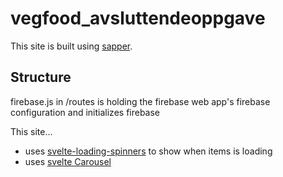 # vegfood_avsluttendeoppgave
 
This site is built using <a href="https://sapper.svelte.dev/">sapper</a>. 


## Structure

firebase.js in /routes is holding the firebase web app's firebase configuration and initializes firebase

This site...
- uses <a href="https://github.com/Schum123/svelte-loading-spinners#svelte-loading-spinners">svelte-loading-spinners</a> to show when items is loading
- uses <a href="https://github.com/beyonk-adventures/svelte-carousel#svelte-carousel">svelte Carousel</a> 